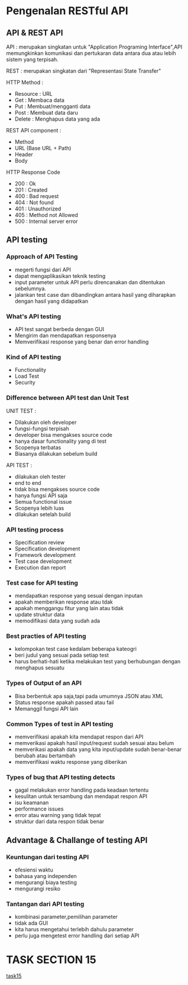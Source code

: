 # Pengenalan RESTful API

## API & REST API

API : merupakan singkatan untuk "Application Programing Interface",API memungkinkan
komunikasi dan pertukaran data antara dua atau lebih sistem yang terpisah.

REST : merupakan singkatan dari "Representasi State Transfer"

 HTTP Method :
 - Resource : URL
 - Get : Membaca data
 - Put : Membuat/mengganti data
 - Post : Membuat data daru
 - Delete : Menghapus data yang ada

 REST API component :
 - Method
 - URL (Base URL + Path)
 - Header
 - Body
 
HTTP Response Code
- 200 : Ok
- 201 : Created
- 400 : Bad request
- 404 : Not found
- 401 : Unauthorized
- 405 : Method not Allowed
- 500 : Internal server error

## API testing

### Approach of API Testing
- megerti fungsi dari API
- dapat mengaplikasikan teknik testing
- input parameter untuk API perlu direncanakan dan ditentukan sebelumnya.
- jalankan test case dan dibandingkan antara hasil yang diharapkan dengan
  hasil yang didapatkan

### What's API testing
- API test sangat berbeda dengan GUI
- Mengirim dan mendapatkan responsenya
- Memverifikasi response yang benar dan error handling

### Kind of API testing
- Functionality
- Load Test
- Security

### Difference between API test dan Unit Test
UNIT TEST :
 - Dilakukan oleh developer
 - fungsi-fungsi terpisah
 - developer bisa mengakses source code
 - hanya dasar functionality yang di test
 - Scopenya terbatas
 - Biasanya dilakukan sebelum build

API TEST : 
- dilakukan oleh tester
- end to end
- tidak bisa mengakses source code
- hanya fungsi API saja
- Semua functional issue
- Scopenya lebih luas
- dilakukan setelah build

### API testing process
- Specification review
- Specification development
- Framework development
- Test case development
- Execution dan report

### Test case for API testing
- mendapatkan response yang sesuai dengan inputan
- apakah memberikan response atau tdak
- apakah menggangu fitur yang lain atau tidak
- update struktur data
- memodifikasi data yang sudah ada

### Best practies of API testing
- kelompokan test case kedalam beberapa kateogri
- beri judul yang sesuai pada setiap test
- harus berhati-hati ketika melakukan test yang berhubungan dengan
  menghapus sesuatu

### Types of Output of an API
- Bisa berbentuk apa saja,tapi pada umumnya JSON atau XML
- Status response apakah passed atau fail
- Memanggil fungsi API lain

### Common Types of test in API testing
- memverifikasi apakah kita mendapat respon dari API
- memverikasi apakah hasil input/request sudah sesuai atau belum
- memverikasi apakah data yang kita input/update sudah benar-benar
  berubah atau bertambah
- memverifikasi waktu response yang diberikan

### Types of bug that API testing detects
- gagal melakukan error handling pada keadaan tertentu
- kesulitan untuk tersambung dan mendapat respon API
- isu keamanan
- performance issues
- error atau warning yang tidak tepat
- struktur dari data respon tidak benar

## Advantage & Challange of testing API

### Keuntungan dari testing API
- efesiensi waktu
- bahasa yang independen
- mengurangi biaya testing
- mengurangi resiko

### Tantangan dari API testing
- kombinasi parameter,pemilihan parameter
- tidak ada GUI
- kita harus mengetahui terlebih dahulu parameter
- perlu juga mengetest error handling dari setiap API


# TASK SECTION 15

[task15](./Praktikum/task15.md)